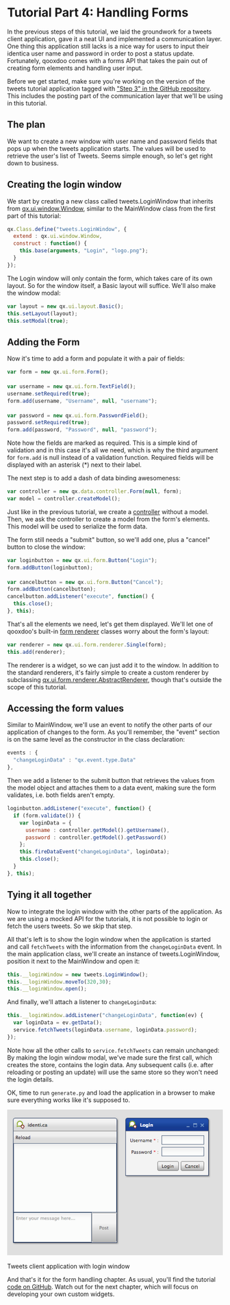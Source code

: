 Tutorial Part 4: Handling Forms
================================

In the previous steps of this tutorial, we laid the groundwork for a tweets client application, gave it a neat UI and implemented a communication layer. One thing this application still lacks is a nice way for users to input their identica user name and password in order to post a status update. Fortunately, qooxdoo comes with a forms API that takes the pain out of creating form elements and handling user input.

Before we get started, make sure you're working on the version of the tweets tutorial application tagged with ["Step 3" in the GitHub repository](https://github.com/qooxdoo/qooxdoo/tree/%{release_tag}/component/tutorials/tweets/step3). This includes the posting part of the communication layer that we'll be using in this tutorial.

The plan
--------

We want to create a new window with user name and password fields that pops up when the tweets application starts. The values will be used to retrieve the user's list of Tweets. Seems simple enough, so let's get right down to business.

Creating the login window
-------------------------

We start by creating a new class called tweets.LoginWindow that inherits from [qx.ui.window.Window](../../apps/apiviewer/index.html#qx.ui.window.Window), similar to the MainWindow class from the first part of this tutorial:

```javascript
qx.Class.define("tweets.LoginWindow", {
  extend : qx.ui.window.Window,
  construct : function() {
    this.base(arguments, "Login", "logo.png");
  }
});
```

The Login window will only contain the form, which takes care of its own layout. So for the window itself, a Basic layout will suffice. We'll also make the window modal:

```javascript
var layout = new qx.ui.layout.Basic();
this.setLayout(layout);
this.setModal(true);
```

Adding the Form
---------------

Now it's time to add a form and populate it with a pair of fields:

```javascript
var form = new qx.ui.form.Form();

var username = new qx.ui.form.TextField();
username.setRequired(true);
form.add(username, "Username", null, "username");

var password = new qx.ui.form.PasswordField();
password.setRequired(true);
form.add(password, "Password", null, "password");
```

Note how the fields are marked as required. This is a simple kind of validation and in this case it's all we need, which is why the third argument for `form.add` is null instead of a validation function. Required fields will be displayed with an asterisk (\*) next to their label.

The next step is to add a dash of data binding awesomeness:

```javascript
var controller = new qx.data.controller.Form(null, form);
var model = controller.createModel();
```

Just like in the previous tutorial, we create a [controller](../../apps/apiviewer/index.html#qx.data.controller.Form) without a model. Then, we ask the controller to create a model from the form's elements. This model will be used to serialize the form data.

The form still needs a "submit" button, so we'll add one, plus a "cancel" button to close the window:

```javascript
var loginbutton = new qx.ui.form.Button("Login");
form.addButton(loginbutton);

var cancelbutton = new qx.ui.form.Button("Cancel");
form.addButton(cancelbutton);
cancelbutton.addListener("execute", function() {
  this.close();
}, this);
```

That's all the elements we need, let's get them displayed. We'll let one of qooxdoo's built-in [form renderer](../../apps/apiviewer/index.html#qx.ui.form.renderer) classes worry about the form's layout:

```javascript
var renderer = new qx.ui.form.renderer.Single(form);
this.add(renderer);
```

The renderer is a widget, so we can just add it to the window. In addition to the standard renderers, it's fairly simple to create a custom renderer by subclassing [qx.ui.form.renderer.AbstractRenderer](../../apps/apiviewer/index.html#qx.ui.form.renderer.AbstractRenderer), though that's outside the scope of this tutorial.

Accessing the form values
-------------------------

Similar to MainWindow, we'll use an event to notify the other parts of our application of changes to the form. As you'll remember, the "event" section is on the same level as the constructor in the class declaration:

```javascript
events : {
  "changeLoginData" : "qx.event.type.Data"
},
```

Then we add a listener to the submit button that retrieves the values from the model object and attaches them to a data event, making sure the form validates, i.e. both fields aren't empty.

```javascript
loginbutton.addListener("execute", function() {
  if (form.validate()) {
    var loginData = {
      username : controller.getModel().getUsername(),
      password : controller.getModel().getPassword()
    };
    this.fireDataEvent("changeLoginData", loginData);
    this.close();
  }
}, this);
```

Tying it all together
---------------------

Now to integrate the login window with the other parts of the application. As we are using a mocked API for the tutorials, it is not possible to login or fetch the users tweets. So we skip that step.

All that's left is to show the login window when the application is started and call `fetchTweets` with the information from the `changeLoginData` event. In the main application class, we'll create an instance of tweets.LoginWindow, position it next to the MainWindow and open it:

```javascript
this.__loginWindow = new tweets.LoginWindow();
this.__loginWindow.moveTo(320,30);
this.__loginWindow.open();
```

And finally, we'll attach a listener to `changeLoginData`:

```javascript
this.__loginWindow.addListener("changeLoginData", function(ev) {
  var loginData = ev.getData();
  service.fetchTweets(loginData.username, loginData.password);
});
```

Note how all the other calls to `service.fetchTweets` can remain unchanged: By making the login window modal, we've made sure the first call, which creates the store, contains the login data. Any subsequent calls (i.e. after reloading or posting an update) will use the same store so they won't need the login details.

OK, time to run `generate.py` and load the application in a browser to make sure everything works like it's supposed to.

![Tweets client application with login window](step41.png)

Tweets client application with login window

And that's it for the form handling chapter. As usual, you'll find the tutorial [code on GitHub](https://github.com/qooxdoo/qooxdoo/tree/%{release_tag}/component/tutorials/tweets/step4.1). Watch out for the next chapter, which will focus on developing your own custom widgets.
